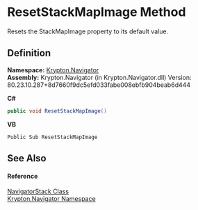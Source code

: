 # ResetStackMapImage Method


Resets the StackMapImage property to its default value.



## Definition
**Namespace:** <a href="a21ac074-d119-3dc6-bd1c-d3a12c0128bc.md">Krypton.Navigator</a>  
**Assembly:** Krypton.Navigator (in Krypton.Navigator.dll) Version: 80.23.10.287+8d7660f9dc5efd033fabe008ebfb904beab6d444

**C#**
``` C#
public void ResetStackMapImage()
```
**VB**
``` VB
Public Sub ResetStackMapImage
```



## See Also


#### Reference
<a href="523acbfb-eb37-c04e-a9f3-126cfb18f318.md">NavigatorStack Class</a>  
<a href="a21ac074-d119-3dc6-bd1c-d3a12c0128bc.md">Krypton.Navigator Namespace</a>  
